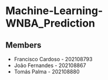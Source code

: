 # Machine-Learning-WNBA_Prediction

## Members

- Francisco Cardoso - 202108793
- João Fernandes - 202108867
- Tomás Palma - 202108880
